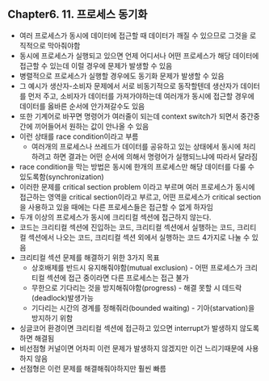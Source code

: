## Chapter6. 11. 프로세스 동기화
- 여러 프로세스가 동시에 데이터에 접근할 때 데이터가 깨질 수 있으므로 그것을 로직적으로 막아줘야함
- 동시에 프로세스가 실행되고 있으면 언제 어디서나 어떤 프로세스가 해당 데이터에 접근할 수 있는데 이럴 경우에 문제가 발생할 수 있음
- 병렬적으로 프로세스가 실행할 경우에도 동기화 문제가 발생할 수 있음
- 그 예시가 생산자-소비자 문제에서 서로 비동기적으로 동작할텐데 생산자가 데이터를 먼저 주고, 소비자가 데이터를 가져가야하는데 여러개가 동시에 접근할 경우에 데이터를 옳바른 순서에 안가져갈수도 있음
- 또한 기계어로 바꾸면 명령어가 여러줄이 되는데 context switch가 되면서 중간중간에 끼어들어서 원하는 값이 안나올 수 있음
- 이런 상태를 race condition이라고 부름
  - 여러개의 프로세스나 쓰레드가 데이터를 공유하고 있는 상태에서 동시에 처리하려고 하면 결과는 어떤 순서에 의해서 명령어가 실행되느냐에 따라서 달라짐
- race condition을 막는 방법은 동시에 한개의 프로세스만 해당 데이터를 다룰 수 있도록함(synchronization)
- 이러한 문제를 critical section problem 이라고 부르며 여러 프로세스가 동시에 접근하는 영역을 critical section이라고 부르고, 어떤 프로세스가 critical section을 사용하고 있을 때에는 다른 프로세스들은 접근할 수 없게 하자임
- 두개 이상의 프로세스가 동시에 크리티컬 섹션에 접근하지 않는다.
- 코드는 크리티컬 섹션에 진입하는 코드, 크리티컬 섹션에서 실행하는 코드, 크리티컬 섹션에서 나오는 코드, 크리티컬 섹션 외에서 실행하는 코드 4가지로 나눌 수 있음
- 크리티컬 섹션 문제를 해결하기 위한 3가지 목표
  - 상호배제를 반드시 유지해줘야함(mutual exclusion) - 어떤 프로세스가 크리티컬 섹션에 접근 중이라면 다른 프로세스는 접근 불가
  - 무한으로 기다리는 것을 방지해줘야함(progress) - 해결 못할 시 데드락(deadlock)발생가능
  - 기다리는 시간의 경계를 정해줘라(bounded waiting) - 기아(starvation)을 방지하기 위함
- 싱글코어 환경이면 크리티컬 섹션에 접근하고 있으면 interrupt가 발생하지 않도록 하면 해결됨
- 비선점형 커널이면 어차피 이런 문제가 발생하지 않겠지만 이건 느리기때문에 사용하지 않음
- 선점형은 이런 문제를 해결해줘야하지만 훨씬 빠름